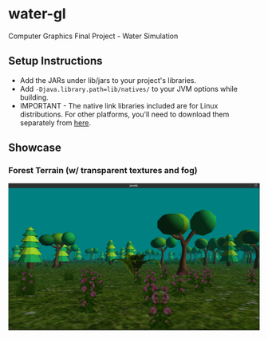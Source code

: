 # water-gl
Computer Graphics Final Project - Water Simulation

## Setup Instructions
* Add the JARs under lib/jars to your project's libraries.
* Add `-Djava.library.path=lib/natives/` to your JVM options while building.
* IMPORTANT - The native link libraries included are for Linux distributions.
For other platforms, you'll need to download them separately from [here](https://sourceforge.net/projects/java-game-lib/files/Official%20Releases/LWJGL%202.9.3/).

## Showcase
### Forest Terrain (w/ transparent textures and fog)
![Forest Terrain](res/forest.png)
